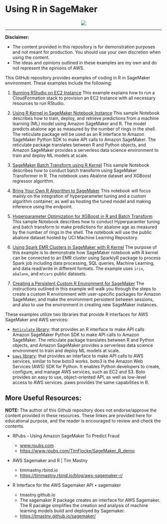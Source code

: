 
# Using R in SageMaker
<p align="center">
<img src="./images/r-title.png">
</p>

---


**Disclaimer:**

- The content provided in this repository is for demonstration purposes and not meant for production. You should use your own discretion when using the content.
- The ideas and opinions outlined in these examples are my own and do not represent the opinions of AWS.

This GitHub repository provides examples of coding in R in SageMaker environment. These examples include the following:

1. [Running RStudio on EC2 Instance](https://github.com/nickminaie/AWS-SageMaker-R-Workshop/tree/master/RStudio-EC2)
  This example explains how to run a CloudFormation stack to provision an EC2 Instance with all necessary resources to run RStudio.

2. [Using R Kernel in SageMaker Notebook Instance](https://github.com/nickminaie/AWS-SageMaker-R-Workshop/tree/master/R-Kernel)
  This sample Notebook describes how to train, deploy, and retrieve predictions from a machine learning (ML) model using Amazon SageMaker and R. The model predicts abalone age as measured by the number of rings in the shell. The reticulate package will be used as an R interface to Amazon SageMaker Python SDK to make API calls to Amazon SageMaker. The reticulate package translates between R and Python objects, and Amazon SageMaker provides a serverless data science environment to train and deploy ML models at scale.

3. [SageMaker Batch Transform using R Kernel](https://github.com/nickminaie/AWS-SageMaker-R-Workshop/tree/master/R-Batch-Transform)
    This sample Notebook describes how to conduct batch transform using SageMaker Transformer in R. The notebook uses Abalone dataset and XGBoost regressor algorithm.

4. [Bring Your Own R Algorithm to SageMaker](https://github.com/nickminaie/AWS-SageMaker-R-Workshop/tree/master/R_BYO_Algo)
  This notebook will focus mainly on the integration of hyperparameter tuning and a custom algorithm container, as well as hosting the tuned model and making inference using the endpoint.

4. [Hyperparameter Optimization for XGBoost in R and Batch Transform](https://github.com/nickminaie/AWS-SageMaker-R-Workshop/tree/master/R_XGBoost_HPO_Batch_Transform)
  This sample Notebook describes how to conduct Hyperparamter tuning and batch transform to make predictions for abalone age as measured by the number of rings in the shell. The notebook will use the public abalone dataset hosted by UCI Machine Learning Repository.

6. [Using Spark EMR Clusters in SageMaker with R Kernel](https://github.com/nickminaie/AWS-SageMaker-R-Workshop/tree/master/SageMaker-SparkR)
  The purpose of this example is to demonstrate how SageMaker notebook with R kernel can be connected to an EMR cluster using SparklyR package to process Spark job including data processing, SQL queries, Machine Learning, and data read/write in different formats. The example uses `iris`, `abalone`, and `mtcars` public datasets.

7. [Creating a Persistent Custom R Environment for SageMaker](https://github.com/nickminaie/AWS-SageMaker-R-Workshop/tree/master/R-Custom-Kernel)
  The instructions outlined in this example will walk you through the steps to create a custom R environment with user-specific packages for Amazon SageMaker, and make the environment persistent between sessions, and also to use the environment in creating new SageMaker instances.

These examples utilize two libraries that provide R interfaces for AWS SageMaker and AWS services:

- [`Reticulate` library](https://rstudio.github.io/reticulate/): that provides an R interface to make API calls Amazon SageMaker Python SDK to make API calls to Amazon SageMaker. The reticulate package translates between R and Python objects, and Amazon SageMaker provides a serverless data science environment to train and deploy ML models at scale.
- [`paws` library](https://cran.r-project.org/web/packages/paws/index.html): that provides an interface to make API calls to AWS services, similar to how boto3 works. boto3 is the Amazon Web Services (AWS) SDK for Python. It enables Python developers to create, configure, and manage AWS services, such as EC2 and S3. Boto provides an easy to use, object-oriented API, as well as low-level access to AWS services. paws provides the same capabilities in R.

## More Useful Resources:
**NOTE:** The author of this Github repository does not endorse/approve the content provided in these resources. These linkes are provided here for educational purpose, and the reader is encouraged to review and check the contents.
- RPubs - Using Amazon SageMaker To Predict Fraud

  - www.rpubs.com
  - https://www.rpubs.com/TimFlocke/SageMaker_R_demo

- AWS Sagemaker and R | Tim Mastny
  - timmastny.rbind.io
  - https://timmastny.rbind.io/blog/aws-sagemaker-r/

- R Interface for the AWS Sagemaker API • sagemaker
  - tmastny.github.io
  - The sagemaker R package creates an interface for AWS Sagemaker. The R pacakge simplifies the creation and analysis of machine learning models build and deployed by Sagemaker.
  - https://tmastny.github.io/sagemaker/
